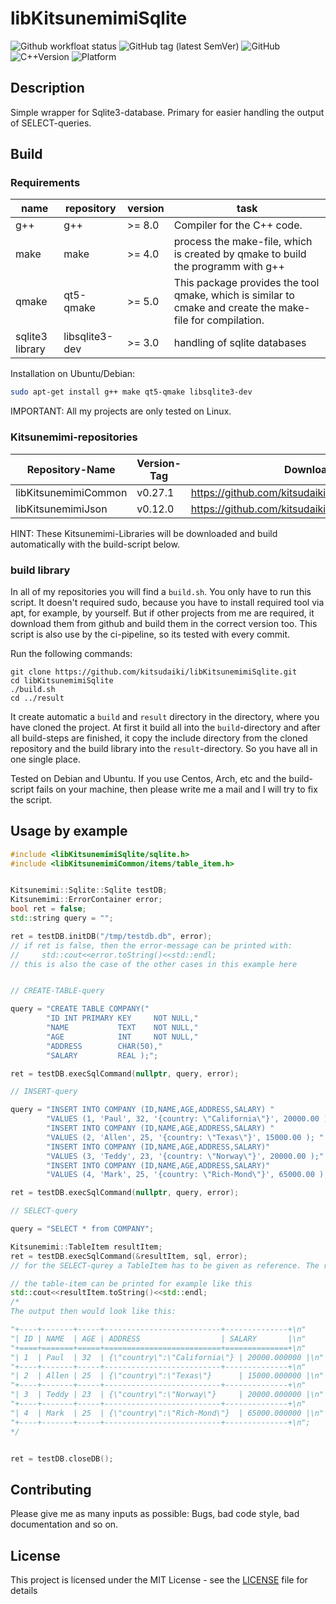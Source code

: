 # libKitsunemimiSqlite

![Github workfloat status](https://img.shields.io/github/workflow/status/kitsudaiki/libKitsunemimiSqlite/build-and-test/develop?label=build%20and%20test&style=flat-square)
![GitHub tag (latest SemVer)](https://img.shields.io/github/v/tag/kitsudaiki/libKitsunemimiSqlite?label=version&style=flat-square)
![GitHub](https://img.shields.io/github/license/kitsudaiki/libKitsunemimiSqlite?style=flat-square)
![C++Version](https://img.shields.io/badge/c%2B%2B-17-blue?style=flat-square)
![Platform](https://img.shields.io/badge/platform-Linux--x64-lightgrey?style=flat-square)

## Description

Simple wrapper for Sqlite3-database. Primary for easier handling the output of SELECT-queries.

## Build

### Requirements

name | repository | version | task
--- | --- | --- | ---
g++ | g++ | >= 8.0 | Compiler for the C++ code.
make | make | >= 4.0 | process the make-file, which is created by qmake to build the programm with g++
qmake | qt5-qmake | >= 5.0 | This package provides the tool qmake, which is similar to cmake and create the make-file for compilation.
sqlite3 library | libsqlite3-dev | >= 3.0 | handling of sqlite databases

Installation on Ubuntu/Debian:

```bash
sudo apt-get install g++ make qt5-qmake libsqlite3-dev
```

IMPORTANT: All my projects are only tested on Linux.

### Kitsunemimi-repositories

Repository-Name | Version-Tag | Download-Path
--- | --- | ---
libKitsunemimiCommon | v0.27.1 |  https://github.com/kitsudaiki/libKitsunemimiCommon.git
libKitsunemimiJson| v0.12.0 |  https://github.com/kitsudaiki/libKitsunemimiJson.git

HINT: These Kitsunemimi-Libraries will be downloaded and build automatically with the build-script below.

### build library

In all of my repositories you will find a `build.sh`. You only have to run this script. It doesn't required sudo, because you have to install required tool via apt, for example, by yourself. But if other projects from me are required, it download them from github and build them in the correct version too. This script is also use by the ci-pipeline, so its tested with every commit.


Run the following commands:

```
git clone https://github.com/kitsudaiki/libKitsunemimiSqlite.git
cd libKitsunemimiSqlite
./build.sh
cd ../result
```

It create automatic a `build` and `result` directory in the directory, where you have cloned the project. At first it build all into the `build`-directory and after all build-steps are finished, it copy the include directory from the cloned repository and the build library into the `result`-directory. So you have all in one single place.

Tested on Debian and Ubuntu. If you use Centos, Arch, etc and the build-script fails on your machine, then please write me a mail and I will try to fix the script.

## Usage by example

```cpp
#include <libKitsunemimiSqlite/sqlite.h>
#include <libKitsunemimiCommon/items/table_item.h>


Kitsunemimi::Sqlite::Sqlite testDB;
Kitsunemimi::ErrorContainer error;
bool ret = false;
std::string query = "";

ret = testDB.initDB("/tmp/testdb.db", error);
// if ret is false, then the error-message can be printed with:
//     std::cout<<error.toString()<<std::endl;
// this is also the case of the other cases in this example here


// CREATE-TABLE-query

query = "CREATE TABLE COMPANY("
        "ID INT PRIMARY KEY     NOT NULL,"
        "NAME           TEXT    NOT NULL,"
        "AGE            INT     NOT NULL,"
        "ADDRESS        CHAR(50),"
        "SALARY         REAL );";

ret = testDB.execSqlCommand(nullptr, query, error);

// INSERT-query

query = "INSERT INTO COMPANY (ID,NAME,AGE,ADDRESS,SALARY) "
        "VALUES (1, 'Paul', 32, '{country: \"California\"}', 20000.00 ); "
        "INSERT INTO COMPANY (ID,NAME,AGE,ADDRESS,SALARY) "
        "VALUES (2, 'Allen', 25, '{country: \"Texas\"}', 15000.00 ); "
        "INSERT INTO COMPANY (ID,NAME,AGE,ADDRESS,SALARY)"
        "VALUES (3, 'Teddy', 23, '{country: \"Norway\"}', 20000.00 );"
        "INSERT INTO COMPANY (ID,NAME,AGE,ADDRESS,SALARY)"
        "VALUES (4, 'Mark', 25, '{country: \"Rich-Mond\"}', 65000.00 );";

ret = testDB.execSqlCommand(nullptr, query, error);

// SELECT-query

query = "SELECT * from COMPANY";

Kitsunemimi::TableItem resultItem;
ret = testDB.execSqlCommand(&resultItem, sql, error);
// for the SELECT-qurey a TableItem has to be given as reference. The result of the query will be written into this object

// the table-item can be printed for example like this
std::cout<<resultItem.toString()<<std::endl;
/*
The output then would look like this:

"+----+-------+-----+--------------------------+--------------+\n"
"| ID | NAME  | AGE | ADDRESS                  | SALARY       |\n"
"+====+=======+=====+==========================+==============+\n"
"| 1  | Paul  | 32  | {\"country\":\"California\"} | 20000.000000 |\n"
"+----+-------+-----+--------------------------+--------------+\n"
"| 2  | Allen | 25  | {\"country\":\"Texas\"}      | 15000.000000 |\n"
"+----+-------+-----+--------------------------+--------------+\n"
"| 3  | Teddy | 23  | {\"country\":\"Norway\"}     | 20000.000000 |\n"
"+----+-------+-----+--------------------------+--------------+\n"
"| 4  | Mark  | 25  | {\"country\":\"Rich-Mond\"}  | 65000.000000 |\n"
"+----+-------+-----+--------------------------+--------------+\n";
*/


ret = testDB.closeDB();

```

## Contributing

Please give me as many inputs as possible: Bugs, bad code style, bad documentation and so on.

## License

This project is licensed under the MIT License - see the [LICENSE](LICENSE) file for details
